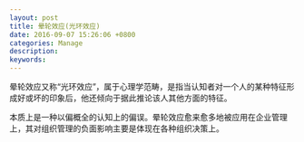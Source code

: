 ```yaml
---
layout: post
title: 晕轮效应(光环效应)
date: 2016-09-07 15:26:06 +0800
categories: Manage
description: 
keywords: 
---
```


晕轮效应又称“光环效应”，属于心理学范畴，是指当认知者对一个人的某种特征形成好或坏的印象后，他还倾向于据此推论该人其他方面的特征。

本质上是一种以偏概全的认知上的偏误。晕轮效应愈来愈多地被应用在企业管理上，其对组织管理的负面影响主要是体现在各种组织决策上。
